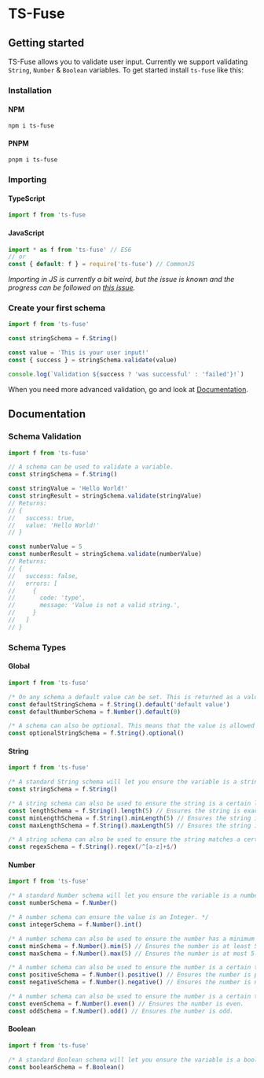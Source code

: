 # TS-Fuse

## Getting started

TS-Fuse allows you to validate user input. Currently we support validating `String`, `Number` & `Boolean` variables. To get started install `ts-fuse` like this:

### Installation

#### NPM

`npm i ts-fuse`

#### PNPM

`pnpm i ts-fuse`

### Importing

#### TypeScript

```typescript
import f from 'ts-fuse
```

#### JavaScript

```javascript
import * as f from 'ts-fuse' // ES6
// or
const { default: f } = require('ts-fuse') // CommonJS
```

_Importing in JS is currently a bit weird, but the issue is known and the progress can be followed on [this issue](https://github.com/esaiaswestberg/ts-fuse/issues/11)._

### Create your first schema

```typescript
import f from 'ts-fuse'

const stringSchema = f.String()

const value = 'This is your user input!'
const { success } = stringSchema.validate(value)

console.log(`Validation ${success ? 'was successful' : 'failed'}!`)
```

When you need more advanced validation, go and look at [Documentation](#documentation).

## Documentation

### Schema Validation

```typescript
import f from 'ts-fuse'

// A schema can be used to validate a variable.
const stringSchema = f.String()

const stringValue = 'Hello World!'
const stringResult = stringSchema.validate(stringValue)
// Returns:
// {
//   success: true,
//   value: 'Hello World!'
// }

const numberValue = 5
const numberResult = stringSchema.validate(numberValue)
// Returns:
// {
//   success: false,
//   errors: [
//     {
//       code: 'type',
//       message: 'Value is not a valid string.',
//     }
//   ]
// }
```

### Schema Types

#### Global

```typescript
import f from 'ts-fuse'

/* On any schema a default value can be set. This is returned as a value if the value does not fulfill the requirements. */
const defaultStringSchema = f.String().default('default value')
const defaultNumberSchema = f.Number().default(0)

/* A schema can also be optional. This means that the value is allowed to be undefined. */
const optionalStringSchema = f.String().optional()
```

#### String

```typescript
import f from 'ts-fuse'

/* A standard String schema will let you ensure the variable is a string. */
const stringSchema = f.String()

/* A string schema can also be used to ensure the string is a certain length. */
const lengthSchema = f.String().length(5) // Ensures the string is exactly 5 characters long.
const minLengthSchema = f.String().minLength(5) // Ensures the string is at least 5 characters long.
const maxLengthSchema = f.String().maxLength(5) // Ensures the string is at most 5 characters long.

/* A string schema can also be used to ensure the string matches a certain pattern. */
const regexSchema = f.String().regex(/^[a-z]+$/)
```

#### Number

```typescript
import f from 'ts-fuse'

/* A standard Number schema will let you ensure the variable is a number. */
const numberSchema = f.Number()

/* A number schema can ensure the value is an Integer. */
const integerSchema = f.Number().int()

/* A number schema can also be used to ensure the number has a minimum and maximum value. */
const minSchema = f.Number().min(5) // Ensures the number is at least 5.
const maxSchema = f.Number().max(5) // Ensures the number is at most 5.

/* A number schema can also be used to ensure the number is a certain type. */
const positiveSchema = f.Number().positive() // Ensures the number is positive.
const negativeSchema = f.Number().negative() // Ensures the number is negative.

/* A number schema can also be used to ensure the number is a certain type. */
const evenSchema = f.Number().even() // Ensures the number is even.
const oddSchema = f.Number().odd() // Ensures the number is odd.
```

#### Boolean

```typescript
import f from 'ts-fuse'

/* A standard Boolean schema will let you ensure the variable is a boolean. */
const booleanSchema = f.Boolean()
```
